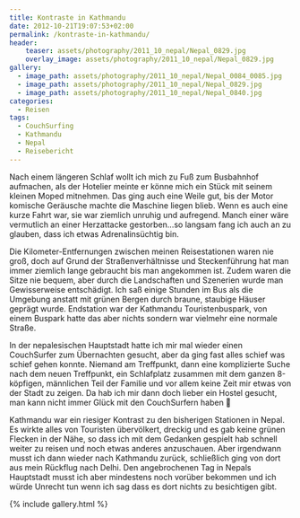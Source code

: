 ```yaml
---
title: Kontraste in Kathmandu
date: 2012-10-21T19:07:53+02:00
permalink: /kontraste-in-kathmandu/
header:
    teaser: assets/photography/2011_10_nepal/Nepal_0829.jpg
    overlay_image: assets/photography/2011_10_nepal/Nepal_0829.jpg
gallery:
  - image_path: assets/photography/2011_10_nepal/Nepal_0084_0085.jpg
  - image_path: assets/photography/2011_10_nepal/Nepal_0829.jpg
  - image_path: assets/photography/2011_10_nepal/Nepal_0840.jpg
categories:
  - Reisen
tags:
  - CouchSurfing
  - Kathmandu
  - Nepal
  - Reisebericht
---
```


Nach einem längeren Schlaf wollt ich mich zu Fuß zum Busbahnhof aufmachen, 
als der Hotelier meinte er könne mich ein Stück mit seinem kleinen Moped mitnehmen. 
Das ging auch eine Weile gut, bis der Motor komische Geräusche machte die Maschine liegen blieb. 
Wenn es auch eine kurze Fahrt war, sie war ziemlich unruhig und aufregend. 
Manch einer wäre vermutlich an einer Herzattacke gestorben…so langsam fang ich auch an zu glauben, 
dass ich etwas Adrenalinsüchtig bin.  

Die Kilometer-Entfernungen zwischen meinen Reisestationen waren nie groß, 
doch auf Grund der Straßenverhältnisse und Steckenführung hat man immer ziemlich lange gebraucht bis man angekommen ist. 
Zudem waren die Sitze nie bequem, aber durch die Landschaften und Szenerien wurde man Gewisserweise entschädigt. 
Ich saß einige Stunden im Bus als die Umgebung anstatt mit grünen Bergen durch braune, staubige Häuser geprägt wurde. 
Endstation war der Kathmandu Touristenbuspark, von einem Buspark hatte das aber nichts sondern war vielmehr eine normale Straße.

In der nepalesischen Hauptstadt hatte ich mir mal wieder einen CouchSurfer zum Übernachten gesucht, 
aber da ging fast alles schief was schief gehen konnte. Niemand am Treffpunkt, 
dann eine komplizierte Suche nach dem neuen Treffpunkt, ein Schlafplatz zusammen mit dem ganzen 8-köpfigen, 
männlichen Teil der Familie und vor allem keine Zeit mir etwas von der Stadt zu zeigen. 
Da hab ich mir dann doch lieber ein Hostel gesucht, man kann nicht immer Glück mit den CouchSurfern haben 🙁

Kathmandu war ein riesiger Kontrast zu den bisherigen Stationen in Nepal. 
Es wirkte alles von Touristen übervölkert, dreckig und es gab keine grünen Flecken in der Nähe, 
so dass ich mit dem Gedanken gespielt hab schnell weiter zu reisen und noch etwas anderes anzuschauen. 
Aber irgendwann musst ich dann wieder nach Kathmandu zurück, schließlich ging von dort aus mein Rückflug nach Delhi. 
Den angebrochenen Tag in Nepals Hauptstadt musst ich aber mindestens noch vorüber bekommen und ich würde Unrecht tun 
wenn ich sag dass es dort nichts zu besichtigen gibt.

{% include gallery.html %}